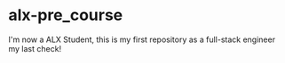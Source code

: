 # alx-pre_course
I'm now a ALX Student, this is my first repository as a full-stack engineer
my last check!
